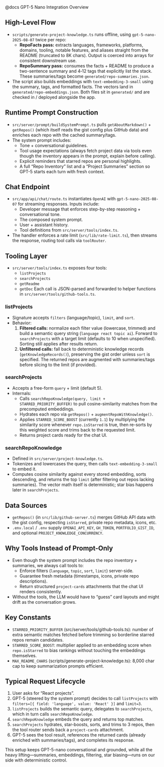 @docs GPT-5 Nano Integration Overview

## High-Level Flow

- `scripts/generate-project-knowledge.ts` runs offline, using `gpt-5-nano-2025-08-07` twice per repo:
  - **RepoFacts pass:** extracts languages, frameworks, platforms, domains, tooling, notable features, and aliases straight from the README (truncated to 8K chars). Output is coerced into arrays for consistent downstream use.
  - **RepoSummary pass:** consumes the facts + README to produce a two-sentence summary and 4‑12 tags that explicitly list the stack. These summaries/tags become `generated/repo-summaries.json`.
- The script also builds embeddings with `text-embedding-3-small` using the summary, tags, and formatted facts. The vectors land in `generated/repo-embeddings.json`. Both files sit in `generated/` and are checked in / deployed alongside the app.

## Runtime Prompt Construction

- `src/server/prompt/buildSystemPrompt.ts` pulls `getAboutMarkdown()` + `getRepos()` (which itself reads the gist config plus GitHub data) and enriches each repo with the cached summary/tags.
- The system prompt includes:
  - Tone + conversational guidelines.
  - Tool usage expectations (always fetch project data via tools even though the inventory appears in the prompt, explain before calling).
  - Explicit reminders that starred repos are personal highlights.
  - A full “Repo Inventory” list and a “Project Summaries” section so GPT-5 starts each turn with fresh context.

## Chat Endpoint

- `src/app/api/chat/route.ts` instantiates `OpenAI` with `gpt-5-nano-2025-08-07` for streaming responses. Inputs include:
  - Developer message that enforces step-by-step reasoning + conversational tone.
  - The composed system prompt.
  - User + assistant history.
  - Tool definitions from `src/server/tools/index.ts`.
- The handler enforces a rate limit (`src/lib/rate-limit.ts`), then streams the response, routing tool calls via `toolRouter`.

## Tooling Layer

- `src/server/tools/index.ts` exposes four tools:
  - `listProjects`
  - `searchProjects`
  - `getReadme`
  - `getDoc`
    Each call is JSON-parsed and forwarded to helper functions in `src/server/tools/github-tools.ts`.

### listProjects

- Signature accepts `filters` (language/topic), `limit`, and `sort`.
- Behavior:
  1. **Filtered calls:** normalize each filter value (lowercase, trimmed) and build a semantic query string (`language react topic ai`). Forward to `searchProjects` with a target limit (defaults to 10 when unspecified). Sorting still applies after results return.
  2. **Unfiltered calls:** fall back to deterministic knowledge records (`getKnowledgeRecords()`), preserving the gist order unless `sort` is specified. The returned repos are augmented with summaries/tags before slicing to the limit (if provided).

### searchProjects

- Accepts a free-form `query` + limit (default 5).
- Internals:
  - Calls `searchRepoKnowledge(query, limit + STARRED_PRIORITY_BUFFER)` to pull cosine-similarity matches from the precomputed embeddings.
  - Hydrates each repo via `getRepos()` + `augmentRepoWithKnowledge()`.
  - Applies `STARRED_SCORE_BOOST` (currently `1.1`) by multiplying the similarity score whenever `repo.isStarred` is true, then re-sorts by this weighted score and trims back to the requested limit.
  - Returns project cards ready for the chat UI.

### searchRepoKnowledge

- Defined in `src/server/project-knowledge.ts`.
- Tokenizes and lowercases the query, then calls `text-embedding-3-small` to embed it.
- Computes cosine similarity against every stored embedding, sorts descending, and returns the top `limit` (after filtering out repos lacking summaries). The vector math itself is deterministic; star bias happens later in `searchProjects`.

## Data Sources

- `getRepos()` (in `src/lib/github-server.ts`) merges GitHub API data with the gist config, respecting `isStarred`, private repo metadata, icons, etc.
- `.env.local` / `.env` supply `OPENAI_API_KEY`, `GH_TOKEN`, `PORTFOLIO_GIST_ID`, and optional `PROJECT_KNOWLEDGE_CONCURRENCY`.

## Why Tools Instead of Prompt-Only

- Even though the system prompt includes the repo inventory + summaries, we always call tools to:
  - Enforce filters (`language`, `topic`, `sort`, `limit`) server-side.
  - Guarantee fresh metadata (timestamps, icons, private repo descriptions).
  - Return structured `project-cards` attachments that the chat UI renders consistently.
- Without the tools, the LLM would have to “guess” card layouts and might drift as the conversation grows.

## Key Constants

- `STARRED_PRIORITY_BUFFER` (src/server/tools/github-tools.ts): number of extra semantic matches fetched before trimming so borderline starred repos remain candidates.
- `STARRED_SCORE_BOOST`: multiplier applied to an embedding score when `repo.isStarred` to bias rankings without touching the embeddings themselves.
- `MAX_README_CHARS` (scripts/generate-project-knowledge.ts): 8,000 char cap to keep summarization prompts efficient.

## Typical Request Lifecycle

1. User asks for “React projects”.
2. GPT-5 (steered by the system prompt) decides to call `listProjects` with `filters=[{ field: 'language', value: 'React' }]` and `limit=3`.
3. `listProjects` builds the semantic query, delegates to `searchProjects`, which in turn calls `searchRepoKnowledge`.
4. `searchRepoKnowledge` embeds the query and returns top matches.
5. `searchProjects` hydrates, star-boosts, sorts, and trims to 3 repos, then the tool router sends back a `project-cards` attachment.
6. GPT-5 sees the tool result, references the returned cards (already enriched with summaries/tags), and completes its response.

This setup keeps GPT-5-nano conversational and grounded, while all the heavy lifting—summaries, embeddings, filtering, star biasing—runs on our side with deterministic control.
